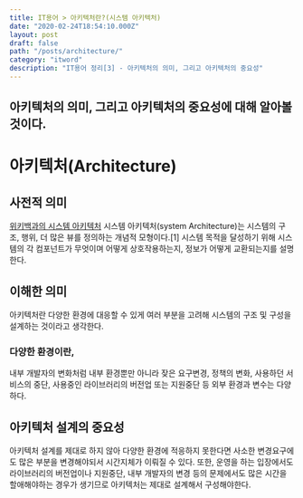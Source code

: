 ```yaml
---
title: IT용어 > 아키텍처란?(시스템 아키텍처)
date: "2020-02-24T18:54:10.000Z"
layout: post
draft: false
path: "/posts/architecture/"
category: "itword"
description: "IT용어 정리[3] - 아키텍처의 의미, 그리고 아키텍처의 중요성"
---
```

아키텍처의 의미, 그리고 아키텍처의 중요성에 대해 알아볼 것이다.
---

# 아키텍처(Architecture)

## 사전적 의미
[위키백과의 시스템 아키텍처](https://ko.wikipedia.org/wiki/%EC%8B%9C%EC%8A%A4%ED%85%9C_%EC%95%84%ED%82%A4%ED%85%8D%EC%B2%98#cite_note-1)
시스템 아키텍처(system Architecture)는 시스템의 구조, 행위, 더 많은 뷰를 정의하는 개념적 모형이다.[1] 시스템 목적을 달성하기 위해 시스템의 각 컴포넌트가 무엇이며 어떻게 상호작용하는지, 정보가 어떻게 교환되는지를 설명한다.

## 이해한 의미
아키텍처란 다양한 환경에 대응할 수 있게 여러 부분을 고려해 시스템의 구조 및 구성을 설계하는 것이라고 생각한다. 

### 다양한 환경이란, 
내부 개발자의 변화처럼 내부 환경뿐만 아니라 잦은 요구변경, 정책의 변화, 사용하던 서비스의 중단, 사용중인 라이브러리의 버전업 또는 지원중단 등 외부 환경과 변수는 다양하다.

## 아키텍처 설계의 중요성
아키텍처 설계를 제대로 하지 않아 다양한 환경에 적응하지 못한다면 사소한 변경요구에도 많은 부분을 변경해야되서 시간지체가 이뤄질 수 있다.
또한, 운영을 하는 입장에서도 라이브러리의 버전업이나 지원중단, 내부 개발자의 변경 등의 문제에서도 많은 시간을 할애해야하는 경우가 생기므로 아키텍처는 제대로 설계해서 구성해야한다.